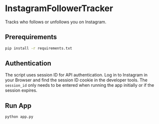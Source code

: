 # InstagramFollowerTracker

Tracks who follows or unfollows you on Instagram.

## Prerequirements

```bash
pip install -r requirements.txt
```

## Authentication
The script uses session ID for API authentication. Log in to Instagram in your Browser and find the session ID cookie in the developer tools. The `session_id` only needs to be entered when running the app initially or if the session expires.

## Run App

```bash
python app.py
```
